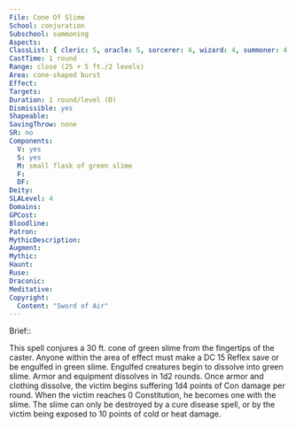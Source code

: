 ```yaml
---
File: Cone Of Slime
School: conjuration
Subschool: summoning
Aspects: 
ClassList: { cleric: 5, oracle: 5, sorcerer: 4, wizard: 4, summoner: 4 }
CastTime: 1 round
Range: close (25 + 5 ft./2 levels)
Area: cone-shaped burst
Effect: 
Targets: 
Duration: 1 round/level (D)
Dismissible: yes
Shapeable: 
SavingThrow: none
SR: no
Components:
  V: yes
  S: yes
  M: small flask of green slime
  F: 
  DF: 
Deity: 
SLALevel: 4
Domains: 
GPCost: 
Bloodline: 
Patron: 
MythicDescription: 
Augment: 
Mythic: 
Haunt: 
Ruse: 
Draconic: 
Meditative: 
Copyright:
  Content: "Sword of Air"
---
```

Brief:: 

This spell conjures a 30 ft. cone of green slime from the fingertips of the caster. Anyone within the area of effect must make a DC 15 Reflex save or be engulfed in green slime. Engulfed creatures begin to dissolve into green slime. Armor and equipment dissolves in 1d2 rounds. Once armor and clothing dissolve, the victim begins suffering 1d4 points of Con damage per round. When the victim reaches 0 Constitution, he becomes one with the slime. The slime can only be destroyed by a cure disease spell, or by the victim being exposed to 10 points of cold or heat damage.
